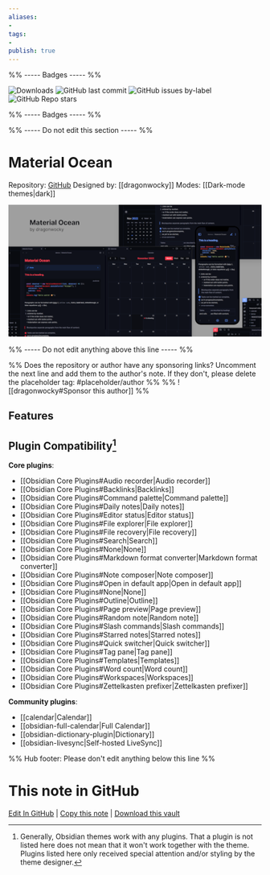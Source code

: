 ```yaml
---
aliases:
- 
tags: 
- 
publish: true
---
```


%% ----- Badges ----- %%

![Downloads](https://img.shields.io/badge/downloads-9663-573E7A?style=for-the-badge&logo=)
![GitHub last commit](https://img.shields.io/github/last-commit/dragonwocky/obsidian-material-ocean?color=573E7A&label=last%20update&logo=github&style=for-the-badge)
![GitHub issues by-label](https://img.shields.io/github/issues/dragonwocky/obsidian-material-ocean/help%20wanted?color=573E7A&logo=github&style=for-the-badge) 
![GitHub Repo stars](https://img.shields.io/github/stars/dragonwocky/obsidian-material-ocean?color=573E7A&logo=github&style=for-the-badge)

%% ----- Badges ----- %%

%% ----- Do not edit this section ----- %%

# Material Ocean

Repository: [GitHub](https://github.com/dragonwocky/obsidian-material-ocean)
Designed by: [[dragonwocky]]
Modes: [[Dark-mode themes|dark]]



![screenshot](https://github.com/dragonwocky/obsidian-material-ocean/raw/HEAD/thumbnail.png)

%% ----- Do not edit anything above this line ----- %% 

%% Does the repository or author have any sponsoring links? Uncomment the next line and add them to the author's note. If they don't, please delete the placeholder tag: #placeholder/author %%
%% ![[dragonwocky#Sponsor this author]] %%


## Features


## Plugin Compatibility[^1]

**Core plugins**:
- [[Obsidian Core Plugins#Audio recorder|Audio recorder]]
- [[Obsidian Core Plugins#Backlinks|Backlinks]]
- [[Obsidian Core Plugins#Command palette|Command palette]]
- [[Obsidian Core Plugins#Daily notes|Daily notes]]
- [[Obsidian Core Plugins#Editor status|Editor status]]
- [[Obsidian Core Plugins#File explorer|File explorer]]
- [[Obsidian Core Plugins#File recovery|File recovery]]
- [[Obsidian Core Plugins#Search|Search]]
- [[Obsidian Core Plugins#None|None]]
- [[Obsidian Core Plugins#Markdown format converter|Markdown format converter]]
- [[Obsidian Core Plugins#Note composer|Note composer]]
- [[Obsidian Core Plugins#Open in default app|Open in default app]]
- [[Obsidian Core Plugins#None|None]]
- [[Obsidian Core Plugins#Outline|Outline]]
- [[Obsidian Core Plugins#Page preview|Page preview]]
- [[Obsidian Core Plugins#Random note|Random note]]
- [[Obsidian Core Plugins#Slash commands|Slash commands]]
- [[Obsidian Core Plugins#Starred notes|Starred notes]]
- [[Obsidian Core Plugins#Quick switcher|Quick switcher]]
- [[Obsidian Core Plugins#Tag pane|Tag pane]]
- [[Obsidian Core Plugins#Templates|Templates]]
- [[Obsidian Core Plugins#Word count|Word count]]
- [[Obsidian Core Plugins#Workspaces|Workspaces]]
- [[Obsidian Core Plugins#Zettelkasten prefixer|Zettelkasten prefixer]]

**Community plugins**:
- [[calendar|Calendar]]
- [[obsidian-full-calendar|Full Calendar]]
- [[obsidian-dictionary-plugin|Dictionary]]
- [[obsidian-livesync|Self-hosted LiveSync]]

[^1]: Generally, Obsidian themes work with any plugins. That a plugin is not listed here does not mean that it won't work together with the theme. Plugins listed here only received special attention and/or styling by the theme designer.

%% Hub footer: Please don't edit anything below this line %%

# This note in GitHub

<span class="git-footer">[Edit In GitHub](https://github.dev/obsidian-community/obsidian-hub/blob/main/02%20-%20Community%20Expansions/02.05%20All%20Community%20Expansions/Themes/Material%20Ocean.md "git-hub-edit-note") | [Copy this note](https://raw.githubusercontent.com/obsidian-community/obsidian-hub/main/02%20-%20Community%20Expansions/02.05%20All%20Community%20Expansions/Themes/Material%20Ocean.md "git-hub-copy-note") | [Download this vault](https://github.com/obsidian-community/obsidian-hub/archive/refs/heads/main.zip "git-hub-download-vault") </span>
